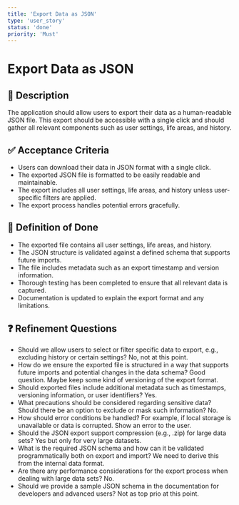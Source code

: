 ```yaml
---
title: 'Export Data as JSON'
type: 'user_story'
status: 'done'
priority: 'Must'
---
```


# Export Data as JSON

## 📌 Description

The application should allow users to export their data as a human-readable JSON file. This export should be accessible with a single click and should gather all relevant components such as user settings, life areas, and history.

## ✅ Acceptance Criteria

- Users can download their data in JSON format with a single click.
- The exported JSON file is formatted to be easily readable and maintainable.
- The export includes all user settings, life areas, and history unless user-specific filters are applied.
- The export process handles potential errors gracefully.

## 🎯 Definition of Done

- The exported file contains all user settings, life areas, and history.
- The JSON structure is validated against a defined schema that supports future imports.
- The file includes metadata such as an export timestamp and version information.
- Thorough testing has been completed to ensure that all relevant data is captured.
- Documentation is updated to explain the export format and any limitations.

## ❓ Refinement Questions

- Should we allow users to select or filter specific data to export, e.g., excluding history or certain settings? No, not at this point.
- How do we ensure the exported file is structured in a way that supports future imports and potential changes in the data schema? Good question. Maybe keep some kind of versioning of the export format.
- Should exported files include additional metadata such as timestamps, versioning information, or user identifiers? Yes.
- What precautions should be considered regarding sensitive data? Should there be an option to exclude or mask such information? No.
- How should error conditions be handled? For example, if local storage is unavailable or data is corrupted. Show an error to the user.
- Should the JSON export support compression (e.g., .zip) for large data sets? Yes but only for very large datasets.
- What is the required JSON schema and how can it be validated programmatically both on export and import? We need to derive this from the internal data format.
- Are there any performance considerations for the export process when dealing with large data sets? No.
- Should we provide a sample JSON schema in the documentation for developers and advanced users? Not as top prio at this point.
